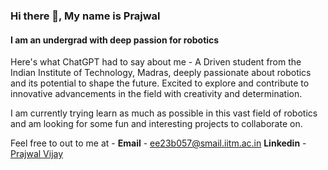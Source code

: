 ### Hi there 👋, My name is Prajwal
#### I am an undergrad with deep passion for robotics
Here's what ChatGPT had to say about me - A Driven student from the Indian Institute of Technology, Madras, deeply passionate about robotics and its potential to shape the future. Excited to explore and contribute to innovative advancements in the field with creativity and determination.

I am currently trying learn as much as possible in this vast field of robotics and am looking for some fun and interesting projects to collaborate on.

Feel free to out to me at -
**Email** - [ee23b057@smail.iitm.ac.in](ee23b057@smail.iitm.ac.in)
**Linkedin** - [Prajwal Vijay](www.linkedin.com/in/prajwal-vijay-b43b4427b)
